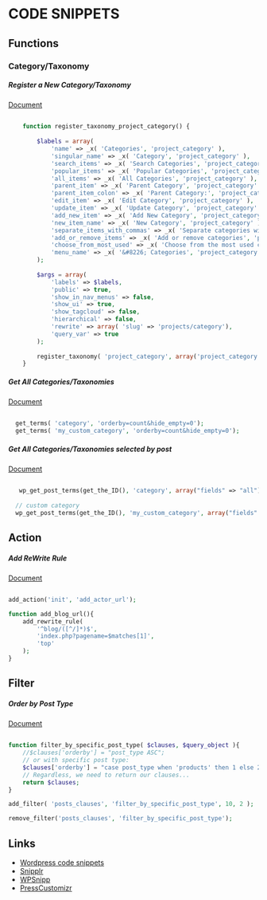 # CODE SNIPPETS
 
## Functions

### Category/Taxonomy

##### Register a New Category/Taxonomy

[Document](https://developer.wordpress.org/reference/functions/register_taxonomy/)

~~~php

    function register_taxonomy_project_category() {
    
        $labels = array(
            'name' => _x( 'Categories', 'project_category' ),
            'singular_name' => _x( 'Category', 'project_category' ),
            'search_items' => _x( 'Search Categories', 'project_category' ),
            'popular_items' => _x( 'Popular Categories', 'project_category' ),
            'all_items' => _x( 'All Categories', 'project_category' ),
            'parent_item' => _x( 'Parent Category', 'project_category' ),
            'parent_item_colon' => _x( 'Parent Category:', 'project_category' ),
            'edit_item' => _x( 'Edit Category', 'project_category' ),
            'update_item' => _x( 'Update Category', 'project_category' ),
            'add_new_item' => _x( 'Add New Category', 'project_category' ),
            'new_item_name' => _x( 'New Category', 'project_category' ),
            'separate_items_with_commas' => _x( 'Separate categories with commas', 'project_category' ),
            'add_or_remove_items' => _x( 'Add or remove categories', 'project_category' ),
            'choose_from_most_used' => _x( 'Choose from the most used categories', 'project_category' ),
            'menu_name' => _x( '&#8226; Categories', 'project_category' ),
        );
    
        $args = array(
            'labels' => $labels,
            'public' => true,
            'show_in_nav_menus' => false,
            'show_ui' => true,
            'show_tagcloud' => false,
            'hierarchical' => false,
            'rewrite' => array( 'slug' => 'projects/category'),
            'query_var' => true
        );
    
        register_taxonomy( 'project_category', array('project_category', 'project_category'), $args );
    }

~~~


##### Get All Categories/Taxonomies

[Document](https://developer.wordpress.org/reference/functions/get_the_tags/)

~~~php 

  get_terms( 'category', 'orderby=count&hide_empty=0');
  get_terms( 'my_custom_category', 'orderby=count&hide_empty=0');

~~~



##### Get All Categories/Taxonomies selected by post

[Document](https://developer.wordpress.org/reference/functions/wp_get_post_terms/)

~~~php 

   wp_get_post_terms(get_the_ID(), 'category', array("fields" => "all"));
  
  // custom category
  wp_get_post_terms(get_the_ID(), 'my_custom_category', array("fields" => "all"));

~~~



 
## Action 

##### Add ReWrite Rule

[Document](https://developer.wordpress.org/reference/functions/add_rewrite_rule/)

~~~php 

add_action('init', 'add_actor_url');

function add_blog_url(){
    add_rewrite_rule(
        '^blog/([^/]*)$',
        'index.php?pagename=$matches[1]',
        'top'
    );
}

~~~


## Filter


##### Order by Post Type
  
[Document](https://developer.wordpress.org/reference/hooks/posts_clauses/)

~~~php

function filter_by_specific_post_type( $clauses, $query_object ){
    //$clauses['orderby'] = "post_type ASC";
    // or with specific post type: 
    $clauses['orderby'] = "case post_type when 'products' then 1 else 2 end ASC";
    // Regardless, we need to return our clauses...
    return $clauses;
}

add_filter( 'posts_clauses', 'filter_by_specific_post_type', 10, 2 );

remove_filter('posts_clauses', 'filter_by_specific_post_type');

~~~


## Links

* [Wordpress code snippets](https://www.wp-code.com/)
* [Snipplr](http://snipplr.com/all/tags/wordpress/)
* [WPSnipp](http://wpsnipp.com/)
* [PressCustomizr](http://presscustomizr.com/code-snippets/)